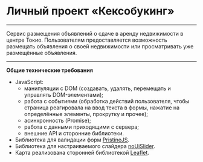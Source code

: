 # Личный проект «Кексобукинг»
---

Cервис размещения объявлений о сдаче в аренду недвижимости в центре Токио.
Пользователям предоставляется возможность размещать объявления о своей недвижимости или просматривать уже размещённые объявления.

---

**Общие технические требования**

* JavaScript:
  - манипуляции с DOM (создавать, удалять, перемещать и управлять DOM-элементами);
  - работа с событиями (обработка действий пользователя, чтобы страница реагировала на ввод текста в формы, нажатие на определённые элементы, прокрутку и прочее);
  - асинхронность (Promise);
  - работа с данными приходящими с сервера;
  - внешние API и сторонние библиотеки.
* Библиотека для валидации форм [PristineJS](https://pristine.js.org/).
* Библиотека для настраиваемого слайдера [noUiSlider](https://refreshless.com/nouislider/).
* Карта реализована сторонней библиотекой [Leaflet](https://leafletjs.com/).
